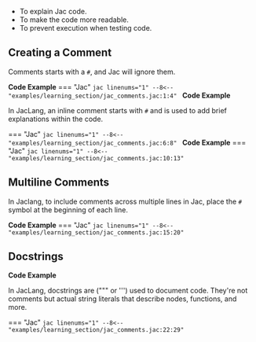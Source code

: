 - To explain Jac code.
- To make the code more readable.
- To prevent execution when testing code.

## Creating a Comment
Comments starts with a `#`, and Jac will ignore them.

**Code Example**
=== "Jac"
    ```jac linenums="1"
    --8<-- "examples/learning_section/jac_comments.jac:1:4"
    ```
**Code Example**

In JacLang, an inline comment starts with `#` and is used to add brief explanations within the code.

=== "Jac"
    ```jac linenums="1"
    --8<-- "examples/learning_section/jac_comments.jac:6:8"
    ```
**Code Example**
=== "Jac"
    ```jac linenums="1"
    --8<-- "examples/learning_section/jac_comments.jac:10:13"
    ```
## Multiline Comments

In Jaclang, to include comments across multiple lines in Jac, place the `#` symbol at the beginning of each line.

**Code Example**
=== "Jac"
    ```jac linenums="1"
    --8<-- "examples/learning_section/jac_comments.jac:15:20"
    ```
## Docstrings

**Code Example**

In JacLang, docstrings are (""" or ''') used to document code. They're not comments but actual string literals that describe nodes, functions, and more.

=== "Jac"
    ```jac linenums="1"
    --8<-- "examples/learning_section/jac_comments.jac:22:29"
    ```